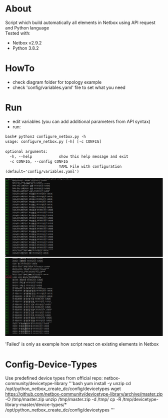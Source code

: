 # About
Script which build automatically all elements in Netbox using API request and Python language<br>
Tested with:<br>
- Netbox v2.9.2
- Python 3.8.2 

# HowTo
- check diagram folder for topology example
- check 'config/variables.yaml' file to set what you need

# Run
- edit variables (you can add additional parameters from API syntax)
- run:<br>

```console
bash# python3 configure_netbox.py -h
usage: configure_netbox.py [-h] [-c CONFIG]

optional arguments:
  -h, --help            show this help message and exit
  -c CONFIG, --config CONFIG
                        YAML File with configuration (default='config/variables.yaml')
```

![Example1](doc/img/example_2.png)
![Example2](doc/img/example_1.png)

'Failed' is only as exemple how script react on existing elements in Netbox


# Config-Device-Types
Use predefined device types from official repo: netbox-community/devicetype-library
'''bash
yum install -y unzip
cd /opt/python_netbox_create_dc/config/devicetypes
wget https://github.com/netbox-community/devicetype-library/archive/master.zip -O /tmp/master.zip
unzip  /tmp/master.zip -d /tmp/
cp -R /tmp/devicetype-library-master/device-types/* /opt/python_netbox_create_dc/config/devicetypes
'''
